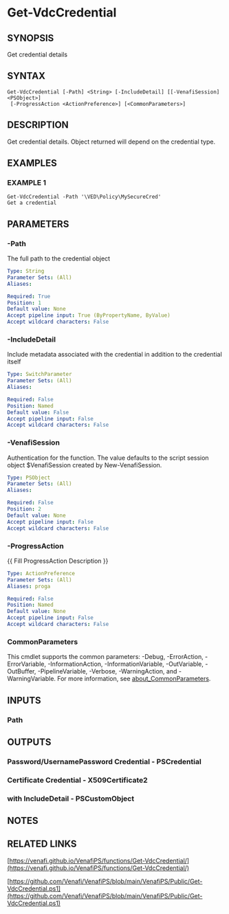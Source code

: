 # Get-VdcCredential

## SYNOPSIS
Get credential details

## SYNTAX

```
Get-VdcCredential [-Path] <String> [-IncludeDetail] [[-VenafiSession] <PSObject>]
 [-ProgressAction <ActionPreference>] [<CommonParameters>]
```

## DESCRIPTION
Get credential details.
Object returned will depend on the credential type.

## EXAMPLES

### EXAMPLE 1
```
Get-VdcCredential -Path '\VED\Policy\MySecureCred'
Get a credential
```

## PARAMETERS

### -Path
The full path to the credential object

```yaml
Type: String
Parameter Sets: (All)
Aliases:

Required: True
Position: 1
Default value: None
Accept pipeline input: True (ByPropertyName, ByValue)
Accept wildcard characters: False
```

### -IncludeDetail
Include metadata associated with the credential in addition to the credential itself

```yaml
Type: SwitchParameter
Parameter Sets: (All)
Aliases:

Required: False
Position: Named
Default value: False
Accept pipeline input: False
Accept wildcard characters: False
```

### -VenafiSession
Authentication for the function.
The value defaults to the script session object $VenafiSession created by New-VenafiSession.

```yaml
Type: PSObject
Parameter Sets: (All)
Aliases:

Required: False
Position: 2
Default value: None
Accept pipeline input: False
Accept wildcard characters: False
```

### -ProgressAction
{{ Fill ProgressAction Description }}

```yaml
Type: ActionPreference
Parameter Sets: (All)
Aliases: proga

Required: False
Position: Named
Default value: None
Accept pipeline input: False
Accept wildcard characters: False
```

### CommonParameters
This cmdlet supports the common parameters: -Debug, -ErrorAction, -ErrorVariable, -InformationAction, -InformationVariable, -OutVariable, -OutBuffer, -PipelineVariable, -Verbose, -WarningAction, and -WarningVariable. For more information, see [about_CommonParameters](http://go.microsoft.com/fwlink/?LinkID=113216).

## INPUTS

### Path
## OUTPUTS

### Password/UsernamePassword Credential - PSCredential
### Certificate Credential - X509Certificate2
### with IncludeDetail - PSCustomObject
## NOTES

## RELATED LINKS

[https://venafi.github.io/VenafiPS/functions/Get-VdcCredential/](https://venafi.github.io/VenafiPS/functions/Get-VdcCredential/)

[https://github.com/Venafi/VenafiPS/blob/main/VenafiPS/Public/Get-VdcCredential.ps1](https://github.com/Venafi/VenafiPS/blob/main/VenafiPS/Public/Get-VdcCredential.ps1)

